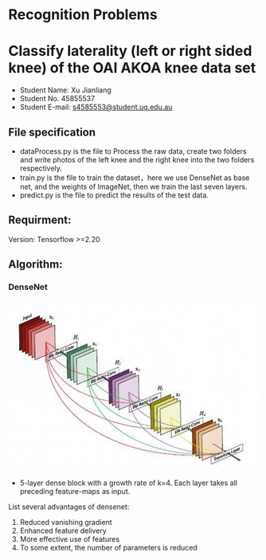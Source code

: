 # Recognition Problems
# Classify laterality (left or right sided knee) of the OAI AKOA knee data set
* Student Name: Xu Jianliang
* Student No. 45855537
* Student E-mail: s4585553@student.uq.edu.au

## File specification
* dataProcess.py is the file to Process the raw data, create two folders and write photos of the left knee and the right knee into the two folders respectively.
* train.py is the file to train the dataset，here we use DenseNet as base net, and the weights of ImageNet, then we train the last seven layers.
* predict.py is the file to predict the results of the test data.

## Requirment:
Version: Tensorflow >=2.20

## Algorithm:
### DenseNet
![image](https://github.com/Alexu0506/PatternFlow/blob/topic-recognition/recognition/p1.png)
* 5-layer dense block with a growth rate of k=4. Each layer takes all preceding feature-maps as input.  

List several advantages of densenet:
1. Reduced vanishing gradient
2. Enhanced feature delivery
3. More effective use of features
4. To some extent, the number of parameters is reduced
